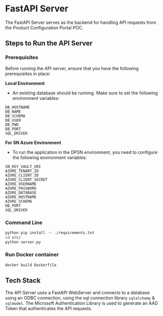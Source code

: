 # FastAPI Server

The FastAPI Server serves as the backend for handling API requests from the Product Configuration Portal POC.

## Steps to Run the API Server 
### Prerequisites
Before running the API server, ensure that you have the following prerequisites in place:

**Local Environment**
- An existing database should be running. Make sure to set the following environment variables:
```
DB_HOSTNAME
DB_NAME
DB_SCHEMA
DB_USER
DB_PWD
DB_PORT
SQL_DRIVER
```

**For SN Azure Environment**
- To run the application in the DPSN environment, you need to configure the following environment variables:
```
SN_KEY_VAULT_URI
AZURE_TENANT_ID
AZURE_CLIENT_ID
AZURE_CLIENT_SECRET
AZURE_USERNAME
AZURE_PASSWORD
AZURE_DATABASE
AZURE_HOSTNAME
AZURE_SCHEMA
DB_PORT
SQL_DRIVER
```
### Command Line
```bash
python pip install -r ./requirements.txt 
cd src/
python server.py
```

### Run Docker container
```bash
docker build Dockerfile
```


## Tech Stack 
The API Server uses a FastAPI WebServer and connects to a database using an ODBC connection, using the sql connection library `sqlalchemy` & `sqlmodel`. The Microsoft Authentication Library is used to generate an AAD Token that authenticates the API requests.  

